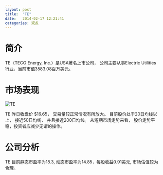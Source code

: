 ```yaml
---
layout: post
title:  "TE"
date:   2014-02-17 12:21:41
categories: 观点
---
```


# 简介
TE（TECO Energy, Inc.）是USA著名上市公司，
公司主要从事Electric Utilities行业，当前市值3583.08百万美元。

# 市场表现

![TE](http://finviz.com/chart.ashx?t=TE&ty=c&ta=1&p=d&s=l)

TE 昨日收盘价 $16.65，
交易量较正常情况有所放大。
目前股价处于20日均线以上，
接近50日均线，
并且接近200日均线。
从短期市场走势来看，
股价走势平稳，投资者应减少无谓的操作。

# 公司分析
TE 目前静态市盈率为18.3, 动态市盈率为14.85，每股收益0.91美元,
市场估值较为合理。
